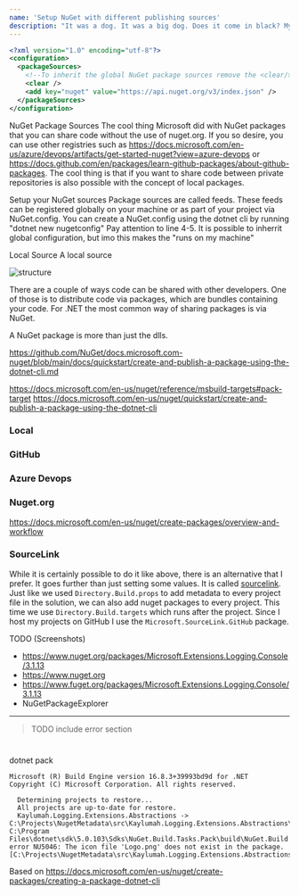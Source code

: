 ```yaml
---
name: 'Setup NuGet with different publishing sources'
description: "It was a dog. It was a big dog. Does it come in black? My anger outweights my guilt. I'll be standing where l belong. Between you and the peopIe of Gotham."
---
```


```xml
<?xml version="1.0" encoding="utf-8"?>
<configuration>
  <packageSources>
    <!--To inherit the global NuGet package sources remove the <clear/> line below -->
    <clear />
    <add key="nuget" value="https://api.nuget.org/v3/index.json" />
  </packageSources>
</configuration>
```








NuGet Package Sources
The cool thing Microsoft did with NuGet packages that you can share code without the use of nuget.org. If you so desire, you can use other registries such as https://docs.microsoft.com/en-us/azure/devops/artifacts/get-started-nuget?view=azure-devops or https://docs.github.com/en/packages/learn-github-packages/about-github-packages. The cool thing is that if you want to share code between private repositories is also possible with the concept of local packages.

Setup your NuGet sources
Package sources are called feeds. These feeds can be registered globally on your machine or as part of your project via NuGet.config.
You can create a NuGet.config using the dotnet cli by running "dotnet new nugetconfig" Pay attention to line 4-5. It is possible to inherrit global configuration, but imo this makes the "runs on my machine" 



Local Source
A local source 























![structure](https://docs.microsoft.com/en-us/nuget/media/nuget-roles.png)















There are a couple of ways code can be shared with other developers. One of those is to distribute code via packages, which are bundles containing your code. For .NET the most common way of sharing packages is via NuGet.

A NuGet package is more than just the dlls.

https://github.com/NuGet/docs.microsoft.com-nuget/blob/main/docs/quickstart/create-and-publish-a-package-using-the-dotnet-cli.md

https://docs.microsoft.com/en-us/nuget/reference/msbuild-targets#pack-target
https://docs.microsoft.com/en-us/nuget/quickstart/create-and-publish-a-package-using-the-dotnet-cli

### Local

### GitHub

### Azure Devops

### Nuget.org

https://docs.microsoft.com/en-us/nuget/create-packages/overview-and-workflow







### SourceLink

While it is certainly possible to do it like above, there is an alternative that I prefer. It goes further than just setting some values. It is called [sourcelink](). Just like we used `Directory.Build.props` to add metadata to every project file in the solution, we can also add nuget packages to every project.
This time we use `Directory.Build.targets` which runs after the project. Since I host my projects on GitHub I use the `Microsoft.SourceLink.GitHub` package.























TODO (Screenshots)
 - https://www.nuget.org/packages/Microsoft.Extensions.Logging.Console/3.1.13
 - https://www.nuget.org
 - https://www.fuget.org/packages/Microsoft.Extensions.Logging.Console/3.1.13
 - NuGetPackageExplorer

---


> TODO include error section 
#

dotnet pack

```output
Microsoft (R) Build Engine version 16.8.3+39993bd9d for .NET
Copyright (C) Microsoft Corporation. All rights reserved.

  Determining projects to restore...
  All projects are up-to-date for restore.
  Kaylumah.Logging.Extensions.Abstractions -> C:\Projects\NugetMetadata\src\Kaylumah.Logging.Extensions.Abstractions\bin\Debug\netstandard2.0\Kaylumah.Logging.Extensions.Abstractions.dll
C:\Program Files\dotnet\sdk\5.0.103\Sdks\NuGet.Build.Tasks.Pack\build\NuGet.Build.Tasks.Pack.targets(207,5): error NU5046: The icon file 'Logo.png' does not exist in the package. [C:\Projects\NugetMetadata\src\Kaylumah.Logging.Extensions.Abstractions\Kaylumah.Logging.Extensions.Abstractions.csproj]
```


Based on https://docs.microsoft.com/en-us/nuget/create-packages/creating-a-package-dotnet-cli




 


>